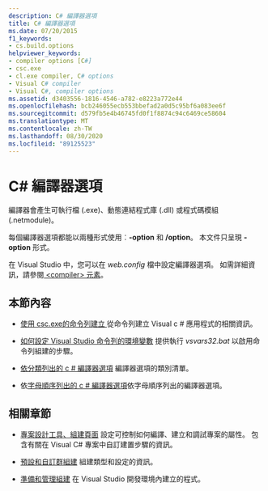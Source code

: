 ```yaml
---
description: C# 編譯器選項
title: C# 編譯器選項
ms.date: 07/20/2015
f1_keywords:
- cs.build.options
helpviewer_keywords:
- compiler options [C#]
- csc.exe
- cl.exe compiler, C# options
- Visual C# compiler
- Visual C#, compiler options
ms.assetid: d3403556-1816-4546-a782-e8223a772e44
ms.openlocfilehash: bcb246055ecb553bbefad2a0d5c95bf6a083ee6f
ms.sourcegitcommit: d579fb5e4b46745fd0f1f8874c94c6469ce58604
ms.translationtype: MT
ms.contentlocale: zh-TW
ms.lasthandoff: 08/30/2020
ms.locfileid: "89125523"
---
```

# <a name="c-compiler-options"></a>C# 編譯器選項

編譯器會產生可執行檔 (.exe)、動態連結程式庫 (.dll) 或程式碼模組 (.netmodule)。

每個編譯器選項都能以兩種形式使用︰**-option** 和 **/option**。 本文件只呈現 **-option** 形式。

在 Visual Studio 中，您可以在 *web.config* 檔中設定編譯器選項。 如需詳細資訊，請參閱[ \<compiler> 元素](../../../framework/configure-apps/file-schema/compiler/compiler-element.md)。

## <a name="in-this-section"></a>本節內容

- [使用 csc.exe的命令列建立 ](command-line-building-with-csc-exe.md) 從命令列建立 Visual c # 應用程式的相關資訊。

- [如何設定 Visual Studio 命令列的環境變數](how-to-set-environment-variables-for-the-visual-studio-command-line.md) 提供執行 *vsvars32.bat* 以啟用命令列組建的步驟。

- [依分類列出的 c # 編譯器選項](listed-by-category.md) 編譯器選項的類別清單。

- 依[字母順序列出的 c # 編譯器選項](listed-alphabetically.md)依字母順序列出的編譯器選項。

## <a name="related-sections"></a>相關章節

- [專案設計工具、組建頁面](/visualstudio/ide/reference/build-page-project-designer-csharp) 設定可控制如何編譯、建立和調試專案的屬性。 包含有關在 Visual C# 專案中自訂建置步驟的資訊。

- [預設和自訂群組建](/visualstudio/ide/compiling-and-building-in-visual-studio) 組建類型和設定的資訊。

- [準備和管理組建](/visualstudio/ide/building-and-cleaning-projects-and-solutions-in-visual-studio) 在 Visual Studio 開發環境內建立的程式。
